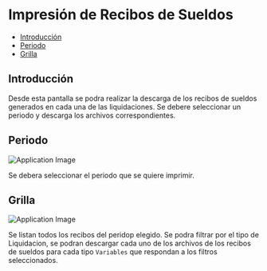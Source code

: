 # Impresión de Recibos de Sueldos

- [Introducción](#introduction)
- [Periodo](#filtos)
- [Grilla](#grilla)
	
<a name="introduction"></a>
## Introducción

Desde esta pantalla se podra realizar la descarga de los recibos de sueldos generados en cada una de las liquidaciones. Se debere seleccionar un periodo y descarga los archivos correspondientes.

<a name="filtos"></a>
## Periodo

![Application Image](http://payrool/assets/img/liquidacion/impresionfiltro.png)

Se debera seleccionar el periodo que se quiere imprimir.

<a name="variables"></a>
## Grilla

![Application Image](http://payrool/assets/img/liquidacion/impresiongrilla.png)

Se listan todos los recibos del peridop elegido. Se podra filtrar por el tipo de Liquidacion, se podran descargar cada uno de los archivos de los recibos de sueldos para cada tipo `Variables` que respondan a los filtros seleccionados.
